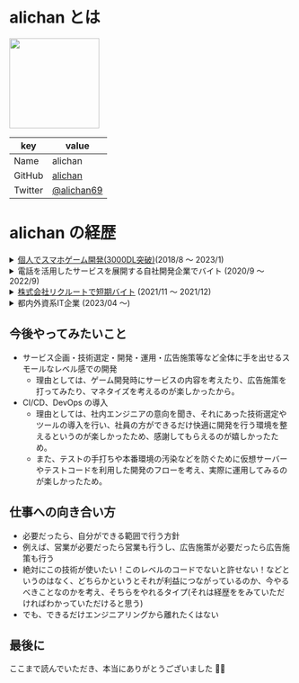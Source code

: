 # alichan とは

<img width="160px" src="https://avatars.githubusercontent.com/u/67483287?v=4" />

| key     | value                                         |
| ------- | --------------------------------------------- |
| Name    | alichan                                       |
| GitHub  | [alichan](https://github.com/alichan-69)      |
| Twitter | [@alichan69](https://twitter.com/alichan0609) |

# alichan の経歴

<details> 
  <summary>
  <a href="https://github.com/alichan-69/AliceGame">個人でスマホゲーム開発(3000DL突破)</a>(2018/8 〜 2023/1)
  </summary>
  <div>

## アプリ概要

- デスゲームを題材とした脱出ゲームアプリ<br>

## 使用言語

- C#

## 使用ツール

- VsCode
- Unity

## 所感

- 初めてのプログラミングだったが、ios と android 両方に公開し、3000DL を突破、3 万円収益が入った
- シナリオ、イラスト、プログラミング全て自分でできたのでえらい
- 他の脱出ゲームを研究し、どのタイミングでミニゲームをいれればユーザーに飽きが来ないか、どのくらいの文量だとシナリオを読んでもらえそうかなどどちらかというとゲームの構成に力を入れた
- SNS でゲームのキャラクターが登場する漫画なども公開し、平均的に 150 いいねを超えることができたのでよかった
- 適当に Unity を選んだが、今思うとクロスプラットフォームに開発できるツールを選んで本当によかった
- ツイッターで感想を書いてくれる人がいて嬉しかった
</div>
</details>

<details> 
  <summary>
  電話を活用したサービスを展開する自社開発企業でバイト (2020/9 〜 2022/9)
  </summary>
  <div>
  <details>
  <summary>
    テスト用API呼び出しアプリの開発 (2020/10 〜 2020/12)
  </summary>
  <div>

## アプリ概要

- テスターの方が API 呼び出しを GUI のみで行うために、パラメーター、出力形式等を指定して自社 API の呼び出しを行えるツール<br>
- カスタマイズ版ポストマンの様な物

## 使用言語

- PHP
- js
- jquery

## 使用ツール

- VsCode
- xampp
- aws
  - EC2
- nginx

## 所感

- この時初めて aws を使用してコンテナを立て、サーバー上にデプロイするという経験をした
- そもそも aws の存在を知らなかったので、（それまで Xserver とか使ってた）仮想サーバーという概念自体知らない状態だったため、大変だった

  </div>
    </details>
    <details>
    <summary>
      電話を使用した新規Webアプリのフロントエンド開発 (2021/04 〜 2021/06)
    </summary>
    <div>

## アプリ概要

- あんまり言ってはいけない気がするので秘密 🙃<br>

## 使用言語

- Vue
- Vuetify
- Vuex
- ts

## 使用ツール

- VsCode
- nodejs
- git

## 所感

- 初のフレームワークを使用したフロントエンド開発を行う
- コンポーネント分割の概念、責務分け、状態管理の設計方法、ts による型安全性やチームメンバーのコードの読み心地を意識したコードの書き方を学ぶ
- また、github による基本的なブランチの切り方、マージのタイミング、プルリクエストの出し方、レビュー方法なども一通り学ぶ

  </div>
  </details>
  <details>
  <summary>
    社内人事評価ツールの開発 (2021/06 〜 2022/04)
  </summary>
  <div>

## アプリ概要

- 社内で使用されていた人事評価ツールの使用料が大幅に上がってしまったため、自社内で内製することになったという過程を経て作成されたツール<br>

## 使用言語

- React
- material-ui
- Redux
- ts
- python

## 使用ツール

- aws
  - S3
  - API Gateway
  - lambda
  - CodeCommit
- VsCode
- nodejs
- git

## 所感

- 先月まで Vue を触っていたのに React でフロントエンド作ってバックエンドは python、インフラは aws をフル活用するという案件を任されたので大変だった
- コンポーネント分割の設計、状態設計などは Vue 案件の時鍛えたのでそれをそのまま流用した
- バックエンドで API 作成するという経験を初めてした。最終的にはローカルでコード書いて lambda に自動デプロイする bash を利用してデプロイできるようになったのでよかった
- API への入出力のみだが、python でテストコードも書いた。
- 正直当時は足を引っ張っていた感じはあるが、ここで大幅に学ぶ体力のようなものがついたのでよし
    </div>
    </details>
  <details>
  <summary>
    マーケティング用の便利ツール開発 (2021/04 〜 2022/07)
  </summary>
  <div>

## アプリ概要

- 会社の宣伝のため（インフラ監視なども行っている会社だった）、インフラエンジニアが訪れることを目的とした便利ツールサイト<br>

## 使用言語

- nuxt
- Vue
- Vuetify
- Vuex
- ts

## 使用ツール

- aws
  - S3
  - CodeCommit
- VsCode
- nodejs
- git

## 所感

- 好きな技術で開発して良いと言われたが、できるだけ自分がいなくなっても保守・運用がしやすいように社内のエンジニアに現在プロダクトで使用しているフレームワーク・言語・それらのバージョンを聞き、できるだけ社内のデファクトスタンダードに合わせるように努めた
- この時期、丁度 Vue が Vue のデフォルトバージョンを 3 にすると宣言しており、将来的に Vue3 への移行は必須だと思われたが、周囲のライブラリ群がまだ Vue3 への対応に追いついていない状況であったため、バージョンは 2 にしたものの、CompositionApi 等を導入し、移行を行いやすいように努めた
</div>
</details>
</div>
  </details>
</details>

<details> 
  <summary>
  <a href="https://www.recruit.co.jp/">株式会社リクルートで短期バイト</a> (2021/11 〜 2021/12)
  </summary>
  <div>

## アプリ概要

- リクナビネクストのフロントエンド改修案件<br>

## 使用言語

- Vue
- js

## 使用ツール

- VsCode
- gitlab

## 所感

- フロントエンドが 10 人体制くらいの規模の大きめのチーム開発を初めてした
- 大企業で大人数で開発する際にどのようなフローで開発が回っていくのか知れてよかった
- 具体的には、チケットの切り方、バックエンドの方との意思疎通の計り方、wiki によるナレッジの共有の仕方、テストデータの作成、受け渡しの仕方など
- また、個人開発だと意識しないようなこと(ユーザーの発生させたイベントの監視、AB テスト)などの概念・導入方法も知れてよかった
- 後、大規模なサービスを vue で開発したらどのようなコンポーネントの切り方や状態設計の仕方になっていくのかなども実際のコードが見れてよかった
</div>
  </details>

<details> 
  <summary>
  都内外資系IT企業 (2023/04 〜)
  </summary>
  <div>

## 概要

- まだとくになし

  </div>
  </details>
  </div>
</details>

## 今後やってみたいこと

- サービス企画・技術選定・開発・運用・広告施策等など全体に手を出せるスモールなレベル感での開発
  - 理由としては、ゲーム開発時にサービスの内容を考えたり、広告施策を打ってみたり、マネタイズを考えるのが楽しかったから。<br>
- CI/CD、DevOps の導入
  - 理由としては、社内エンジニアの意向を聞き、それにあった技術選定やツールの導入を行い、社員の方ができるだけ快適に開発を行う環境を整えるというのが楽しかったため、感謝してもらえるのが嬉しかったため。
  - また、テストの手打ちや本番環境の汚染などを防ぐために仮想サーバーやテストコードを利用した開発のフローを考え、実際に運用してみるのが楽しかったため。

## 仕事への向き合い方

- 必要だったら、自分ができる範囲で行う方針
- 例えば、営業が必要だったら営業も行うし、広告施策が必要だったら広告施策も行う
- 絶対にこの技術が使いたい！このレベルのコードでないと許せない！などというのはなく、どちらかというとそれが利益につながっているのか、今やるべきことなのかを考え、そちらをやれるタイプ(それは経歴ををみていただければわかっていただけると思う)
- でも、できるだけエンジニアリングから離れたくはない

## 最後に

ここまで読んでいただき、本当にありがとうございました 🙇‍♀️

